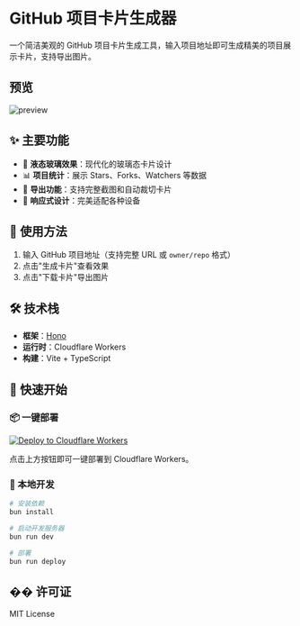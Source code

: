 # GitHub 项目卡片生成器

一个简洁美观的 GitHub 项目卡片生成工具，输入项目地址即可生成精美的项目展示卡片，支持导出图片。

## 预览

![preview](./preview.png)

## ✨ 主要功能

- 🎨 **液态玻璃效果**：现代化的玻璃态卡片设计
- 📊 **项目统计**：展示 Stars、Forks、Watchers 等数据
- 📸 **导出功能**：支持完整截图和自动裁切卡片
- 📱 **响应式设计**：完美适配各种设备

## 🚀 使用方法

1. 输入 GitHub 项目地址（支持完整 URL 或 `owner/repo` 格式）
2. 点击"生成卡片"查看效果
3. 点击"下载卡片"导出图片

## 🛠️ 技术栈

- **框架**：[Hono](https://hono.dev/)
- **运行时**：Cloudflare Workers
- **构建**：Vite + TypeScript

## 🎯 **快速开始**

### 📦 一键部署

[![Deploy to Cloudflare Workers](https://deploy.workers.cloudflare.com/button)](https://deploy.workers.cloudflare.com/?url=https://github.com/wenyuanw/liquid-glass-github-repo-card)

点击上方按钮即可一键部署到 Cloudflare Workers。

### 🚀 本地开发

```bash
# 安装依赖
bun install

# 启动开发服务器
bun run dev

# 部署
bun run deploy
```

## �� 许可证

MIT License
